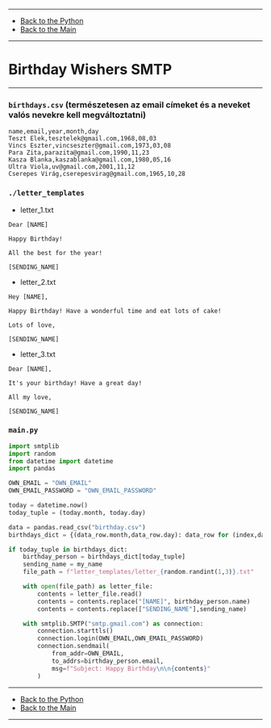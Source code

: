 
---

- [Back to the Python](../python.md)
- [Back to the Main](../../../README.md)

---

# Birthday Wishers SMTP

---

### `birthdays.csv` (természetesen az email címeket és a neveket valós nevekre kell megváltoztatni)
```csv
name,email,year,month,day
Teszt Elek,tesztelek@gmail.com,1968,08,03
Vincs Eszter,vincseszter@gmail.com,1973,03,08
Para Zita,parazita@gmail.com,1990,11,23
Kasza Blanka,kaszablanka@gmail.com,1980,05,16
Ultra Viola,uv@gmail.com,2001,11,12
Cserepes Virág,cserepesvirag@gmail.com,1965,10,28
```
### `./letter_templates`
- letter_1.txt
```TXT
Dear [NAME]

Happy Birthday!

All the best for the year!

[SENDING_NAME]
```
- letter_2.txt
```TXT
Hey [NAME],

Happy Birthday! Have a wonderful time and eat lots of cake!

Lots of love,

[SENDING_NAME]
```
- letter_3.txt
```TXT
Dear [NAME],

It's your birthday! Have a great day!

All my love,

[SENDING_NAME]
```
### `main.py`
```python
import smtplib
import random
from datetime import datetime
import pandas

OWN_EMAIL = "OWN_EMAIL"
OWN_EMAIL_PASSWORD = "OWN_EMAIL_PASSWORD"

today = datetime.now()
today_tuple = (today.month, today.day)

data = pandas.read_csv("birthday.csv")
birthdays_dict = {(data_row.month,data_row.day): data_row for (index,data_row) in data.iterrows()}

if today_tuple in birthdays_dict:
    birthday_person = birthdays_dict[today_tuple]
    sending_name = my_name
    file_path = f"letter_templates/letter_{random.randint(1,3)}.txt"

    with open(file_path) as letter_file:
        contents = letter_file.read()
        contents = contents.replace("[NAME]", birthday_person.name)
        contents = contents.replace(["SENDING_NAME"],sending_name)

    with smtplib.SMTP("smtp.gmail.com") as connection:
        connection.starttls()
        connection.login(OWN_EMAIL,OWN_EMAIL_PASSWORD)
        connection.sendmail(
            from_addr=OWN_EMAIL,
            to_addrs=birthday_person.email,
            msg=f"Subject: Happy Birthday\n\n{contents}"
        )
```

---

- [Back to the Python](../python.md)
- [Back to the Main](../../../README.md)

---
